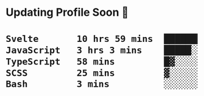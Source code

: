 <h1> Updating Profile Soon 🗿<h1/>

 <!--START_SECTION:waka-->

```txt
Svelte       10 hrs 59 mins  █████████████████▓░░░░░░░   70.68 %
JavaScript   3 hrs 3 mins    █████░░░░░░░░░░░░░░░░░░░░   19.63 %
TypeScript   58 mins         █▓░░░░░░░░░░░░░░░░░░░░░░░   06.25 %
SCSS         25 mins         ▓░░░░░░░░░░░░░░░░░░░░░░░░   02.74 %
Bash         3 mins          ░░░░░░░░░░░░░░░░░░░░░░░░░   00.41 %
```

<!--END_SECTION:waka-->
